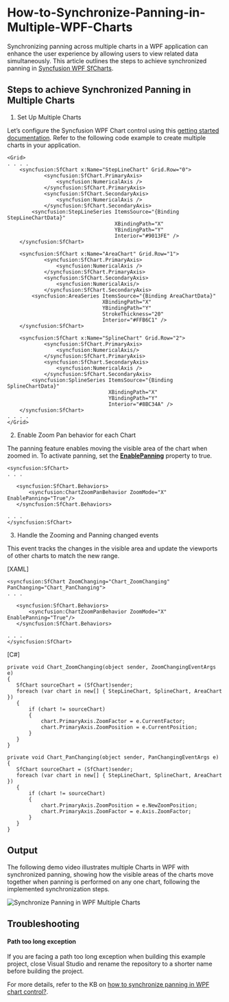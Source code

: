 # How-to-Synchronize-Panning-in-Multiple-WPF-Charts

Synchronizing panning across multiple charts in a WPF application can enhance the user experience by allowing users to view related data simultaneously. This article outlines the steps to achieve synchronized panning in [Syncfusion WPF SfCharts](https://www.syncfusion.com/wpf-controls/charts).

## Steps to achieve Synchronized Panning in Multiple Charts

1. Set Up Multiple Charts

Let’s configure the Syncfusion WPF Chart control using this [getting started documentation](https://help.syncfusion.com/wpf/charts/getting-started). Refer to the following code example to create multiple charts in your application.

 
 ```
<Grid>
. . . .
     <syncfusion:SfChart x:Name="StepLineChart" Grid.Row="0">
             <syncfusion:SfChart.PrimaryAxis>
                 <syncfusion:NumericalAxis />
             </syncfusion:SfChart.PrimaryAxis>
             <syncfusion:SfChart.SecondaryAxis>
                 <syncfusion:NumericalAxis />
             </syncfusion:SfChart.SecondaryAxis>
         <syncfusion:StepLineSeries ItemsSource="{Binding StepLineChartData}" 
                                    XBindingPath="X" 
                                    YBindingPath="Y"
                                    Interior="#9013FE" />
     </syncfusion:SfChart>

     <syncfusion:SfChart x:Name="AreaChart" Grid.Row="1">
             <syncfusion:SfChart.PrimaryAxis>
                 <syncfusion:NumericalAxis />
             </syncfusion:SfChart.PrimaryAxis>
             <syncfusion:SfChart.SecondaryAxis>
                 <syncfusion:NumericalAxis/>
             </syncfusion:SfChart.SecondaryAxis>
         <syncfusion:AreaSeries ItemsSource="{Binding AreaChartData}" 
                                XBindingPath="X" 
                                YBindingPath="Y" 
                                StrokeThickness="20"
                                Interior="#FFB6C1" />
     </syncfusion:SfChart>

     <syncfusion:SfChart x:Name="SplineChart" Grid.Row="2">
             <syncfusion:SfChart.PrimaryAxis>
                 <syncfusion:NumericalAxis/>
             </syncfusion:SfChart.PrimaryAxis>
             <syncfusion:SfChart.SecondaryAxis>
                 <syncfusion:NumericalAxis />
             </syncfusion:SfChart.SecondaryAxis>
         <syncfusion:SplineSeries ItemsSource="{Binding SplineChartData}" 
                                  XBindingPath="X" 
                                  YBindingPath="Y" 
                                  Interior="#8BC34A" />
     </syncfusion:SfChart>
. . . .
 </Grid> 
 ```


2. Enable Zoom Pan behavior for each Chart

The panning feature enables moving the visible area of the chart when zoomed in. To activate panning, set the [**EnablePanning**](https://help.syncfusion.com/cr/wpf/Syncfusion.UI.Xaml.Charts.ChartZoomPanBehavior.html#Syncfusion_UI_Xaml_Charts_ChartZoomPanBehavior_EnablePanning) property to true.

 
 ```
<syncfusion:SfChart>
. . . 

    <syncfusion:SfChart.Behaviors>
        <syncfusion:ChartZoomPanBehavior ZoomMode="X" EnablePanning="True"/>
    </syncfusion:SfChart.Behaviors>

. . .
</syncfusion:SfChart> 
 ```


3.	Handle the Zooming and Panning changed events

This event tracks the changes in the visible area and update the viewports of other charts to match the new range.

[XAML]
 
 ```
<syncfusion:SfChart ZoomChanging="Chart_ZoomChanging" PanChanging="Chart_PanChanging">
. . . 

    <syncfusion:SfChart.Behaviors>
        <syncfusion:ChartZoomPanBehavior ZoomMode="X" EnablePanning="True"/>
    </syncfusion:SfChart.Behaviors>

. . .
</syncfusion:SfChart> 
 ```

[C#]
 
 ```
private void Chart_ZoomChanging(object sender, ZoomChangingEventArgs e)
{
    SfChart sourceChart = (SfChart)sender;
    foreach (var chart in new[] { StepLineChart, SplineChart, AreaChart })
    {
        if (chart != sourceChart)
        {
            chart.PrimaryAxis.ZoomFactor = e.CurrentFactor;
            chart.PrimaryAxis.ZoomPosition = e.CurrentPosition;
        }
    }
}

private void Chart_PanChanging(object sender, PanChangingEventArgs e)
{
    SfChart sourceChart = (SfChart)sender;
    foreach (var chart in new[] { StepLineChart, SplineChart, AreaChart })
    {
        if (chart != sourceChart)
        {
            chart.PrimaryAxis.ZoomPosition = e.NewZoomPosition;
            chart.PrimaryAxis.ZoomFactor = e.Axis.ZoomFactor;
        }
    }
}
  ```

## Output  

The following demo video illustrates multiple Charts in WPF with synchronized panning, showing how the visible areas of the charts move together when panning is performed on any one chart, following the implemented synchronization steps.

 ![Synchronize Panning in WPF Multiple Charts](https://support.syncfusion.com/kb/agent/attachment/article/18329/inline?token=eyJhbGciOiJodHRwOi8vd3d3LnczLm9yZy8yMDAxLzA0L3htbGRzaWctbW9yZSNobWFjLXNoYTI1NiIsInR5cCI6IkpXVCJ9.eyJpZCI6IjMzOTc2Iiwib3JnaWQiOiIzIiwiaXNzIjoic3VwcG9ydC5zeW5jZnVzaW9uLmNvbSJ9.Gk54qRQjPL2uwUMgHDKf22tF5J7tVbdyZe11IJ-X0a8)

## Troubleshooting

#### Path too long exception

If you are facing a path too long exception when building this example project, close Visual Studio and rename the repository to a shorter name before building the project.

For more details, refer to the KB on [how to synchronize panning in WPF chart control?]().